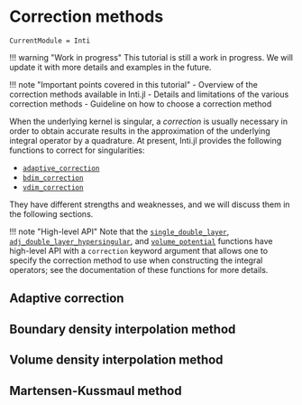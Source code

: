 # Correction methods

```@meta
CurrentModule = Inti
```

!!! warning "Work in progress"
    This tutorial is still a work in progress. We will update it with more
    details and examples in the future.

!!! note "Important points covered in this tutorial"
    - Overview of the correction methods available in Inti.jl
    - Details and limitations of the various correction methods
    - Guideline on how to choose a correction method

When the underlying kernel is singular, a *correction* is usually necessary in
order to obtain accurate results in the approximation of the underlying integral
operator by a quadrature. At present, Inti.jl provides the following functions
to correct for singularities:

- [`adaptive_correction`](@ref)
- [`bdim_correction`](@ref)
- [`vdim_correction`](@ref)

They have different strengths and weaknesses, and we will discuss them in the
following sections.

!!! note "High-level API"
    Note that the [`single_double_layer`](@ref),
    [`adj_double_layer_hypersingular`](@ref), and [`volume_potential`](@ref)
    functions have high-level API with a `correction` keyword argument that
    allows one to specify the correction method to use when constructing the
    integral operators; see the documentation of these functions for more
    details.

## Adaptive correction

## Boundary density interpolation method

## Volume density interpolation method

## Martensen-Kussmaul method

